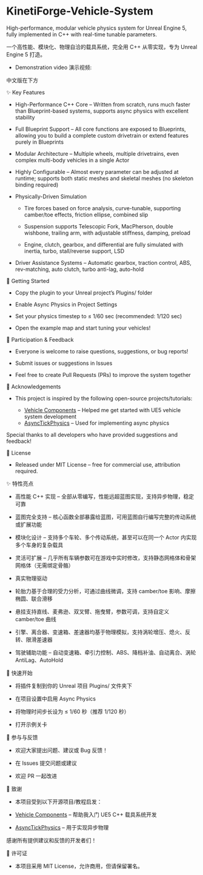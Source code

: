 # KinetiForge-Vehicle-System
High-performance, modular vehicle physics system for Unreal Engine 5, fully implemented in C++ with real-time tunable parameters.

一个高性能、模块化、物理自洽的载具系统，完全用 C++ 从零实现，专为 Unreal Engine 5 打造。

* Demonstration video 演示视频:

中文版在下方

✨ Key Features

  * High-Performance C++ Core – Written from scratch, runs much faster than Blueprint-based systems, supports async physics with excellent stability

  * Full Blueprint Support – All core functions are exposed to Blueprints, allowing you to build a complete custom drivetrain or extend features purely in Blueprints

  * Modular Architecture – Multiple wheels, multiple drivetrains, even complex multi-body vehicles in a single Actor

  * Highly Configurable – Almost every parameter can be adjusted at runtime; supports both static meshes and skeletal meshes (no skeleton binding required)

  * Physically-Driven Simulation

    - Tire forces based on force analysis, curve-tunable, supporting camber/toe effects, friction ellipse, combined slip

    - Suspension supports Telescopic Fork, MacPherson, double wishbone, trailing arm, with adjustable stiffness, damping, preload

    - Engine, clutch, gearbox, and differential are fully simulated with inertia, turbo, stall/reverse support, LSD

  * Driver Assistance Systems – Automatic gearbox, traction control, ABS, rev-matching, auto clutch, turbo anti-lag, auto-hold

🚀 Getting Started

  * Copy the plugin to your Unreal project’s Plugins/ folder

  * Enable Async Physics in Project Settings

  * Set your physics timestep to ≤ 1/60 sec (recommended: 1/120 sec)

  * Open the example map and start tuning your vehicles!

🤝 Participation & Feedback
  * Everyone is welcome to raise questions, suggestions, or bug reports!

  - Submit issues or suggestions in Issues
    
  - Feel free to create Pull Requests (PRs) to improve the system together

🙏 Acknowledgements
  * This project is inspired by the following open-source projects/tutorials:

    - [Vehicle Components](https://www.youtube.com/watch?v=BaE3l4rNzJQ&list=PLsxE2KdYcv6vvrJFtRqN14xjrPt-v5fpd)
      – Helped me get started with UE5 vehicle system development
    - [AsyncTickPhysics](https://github.com/Mr-Craig/AsyncTickPhysics)
      – Used for implementing async physics

Special thanks to all developers who have provided suggestions and feedback!

📜 License

  * Released under MIT License – free for commercial use, attribution required.

✨ 特性亮点

 * 高性能 C++ 实现 – 全部从零编写，性能远超蓝图实现，支持异步物理，稳定可靠

 * 蓝图完全支持 – 核心函数全部暴露给蓝图，可用蓝图自行编写完整的传动系统或扩展功能

 * 模块化设计 – 支持多个车轮、多个传动系统，甚至可以在同一个 Actor 内实现多个车身的复杂载具

 * 灵活可扩展 – 几乎所有车辆参数可在游戏中实时修改，支持静态网格体和骨架网格体（无需绑定骨骼）

 * 真实物理驱动

  - 轮胎力基于合理的受力分析，可通过曲线微调，支持 camber/toe 影响、摩擦椭圆、联合滑移

  - 悬挂支持直线、麦弗逊、双叉臂、拖曳臂，参数可调，支持自定义 camber/toe 曲线

  - 引擎、离合器、变速箱、差速器均基于物理模拟，支持涡轮增压、熄火、反转、限滑差速器

  - 驾驶辅助功能 – 自动变速箱、牵引力控制、ABS、降档补油、自动离合、涡轮 AntiLag、AutoHold

🚀 快速开始

 * 将插件复制到你的 Unreal 项目 Plugins/ 文件夹下

 * 在项目设置中启用 Async Physics

 * 将物理时间步长设为 ≤ 1/60 秒（推荐 1/120 秒）

 * 打开示例关卡

🤝 参与与反馈

 * 欢迎大家提出问题、建议或 Bug 反馈！

  * 在 Issues 提交问题或建议

  * 欢迎 PR 一起改进

🙏 致谢

 * 本项目受到以下开源项目/教程启发：

  - [Vehicle Components](https://www.youtube.com/watch?v=BaE3l4rNzJQ&list=PLsxE2KdYcv6vvrJFtRqN14xjrPt-v5fpd)
   – 帮助我入门 UE5 C++ 载具系统开发

  - [AsyncTickPhysics](https://github.com/Mr-Craig/AsyncTickPhysics)
   – 用于实现异步物理

感谢所有提供建议和反馈的开发者们！

📜 许可证

 * 本项目采用 MIT License，允许商用，但请保留署名。

